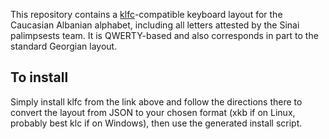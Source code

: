 This repository contains a [klfc](https://github.com/39aldo39/klfc)-compatible keyboard layout for the Caucasian Albanian alphabet, including all letters attested by the Sinai palimpsests team. It is QWERTY-based and also corresponds in part to the standard Georgian layout. 

## To install
Simply install klfc from the link above and follow the directions there to convert the layout from JSON to your chosen format (xkb if on Linux, probably best klc if on Windows), then use the generated install script.
